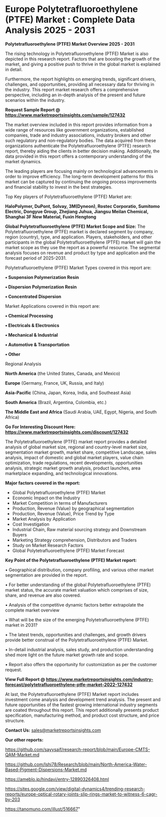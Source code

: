 # Europe Polytetrafluoroethylene (PTFE) Market : Complete Data Analysis 2025 - 2031

<Strong> Polytetrafluoroethylene (PTFE) Market Overview 2025 - 2031</strong>

The rising technology in Polytetrafluoroethylene (PTFE) Market is also depicted in this research report. Factors that are boosting the growth of the market, and giving a positive push to thrive in the global market is explained in detail.

Furthermore, the report highlights on emerging trends, significant drivers, challenges, and opportunities, providing all necessary data for thriving in the industry. This report market research offers a comprehensive perspective, including an in-depth analysis of the present and future scenarios within the industry.

<strong>Request Sample Report @ <a href=https://www.marketreportsinsights.com/sample/127432>https://www.marketreportsinsights.com/sample/127432</a></strong>

The market overview included in this report provides information from a wide range of resources like government organizations, established companies, trade and industry associations, industry brokers and other such regulatory and non-regulatory bodies. The data acquired from these organizations authenticate the Polytetrafluoroethylene (PTFE) research report, thereby aiding the clients in better decision making. Additionally, the data provided in this report offers a contemporary understanding of the market dynamics.

The leading players are focusing mainly on technological advancements in order to improve efficiency. The long-term development patterns for this market can be captured by continuing the ongoing process improvements and financial stability to invest in the best strategies.

Top Key players of Polytetrafluoroethylene (PTFE) Market are:

<strong>HaloPolymer, DuPont, Solvay, 3M(Dyneon), Rostec Corporatio, Sumitomo Electric, Dongyue Group, Zhejiang Juhua, Jiangsu Meilan Chemical, Shanghai 3F New Material, Fuxin Hengtong</strong>

<strong><b>Global Polytetrafluoroethylene (PTFE) Market Scope and Size:</b></strong>
The Polytetrafluoroethylene (PTFE) market is declared segment by company, region (country), type, and application. Players, stakeholders, and other participants in the global Polytetrafluoroethylene (PTFE) market will gain the market scope as they use the report as a powerful resource. The segmental analysis focuses on revenue and product by type and application and the forecast period of 2025-2031.

Polytetrafluoroethylene (PTFE) Market Types covered in this report are:

<strong>• Suspension Polymerization Resin

• Dispersion Polymerization Resin

• Concentrated Dispersion</strong>

Market Applications covered in this report are:

<strong>• Chemical Processing

• Electricals & Electronics

• Mechanical & Industrial

• Automotive & Transportation

• Other</strong> 

Regional Analysis

<strong>North America</strong> (the United States, Canada, and Mexico)

<strong>Europe</strong> (Germany, France, UK, Russia, and Italy)

<strong>Asia-Pacific</strong> (China, Japan, Korea, India, and Southeast Asia)

<strong>South America</strong> (Brazil, Argentina, Colombia, etc.)

<strong>The Middle East and Africa</strong> (Saudi Arabia, UAE, Egypt, Nigeria, and South Africa)

<strong>Go For Interesting Discount Here: <a href=https://www.marketreportsinsights.com/discount/127432>https://www.marketreportsinsights.com/discount/127432</a></strong>

The Polytetrafluoroethylene (PTFE) market report provides a detailed analysis of global market size, regional and country-level market size, segmentation market growth, market share, competitive Landscape, sales analysis, impact of domestic and global market players, value chain optimization, trade regulations, recent developments, opportunities analysis, strategic market growth analysis, product launches, area marketplace expanding, and technological innovations.

<strong><b>Major factors covered in the report:</b></strong>
<ul>
  <li>Global Polytetrafluoroethylene (PTFE) Market </li>
  <li>Economic Impact on the Industry</li>
  <li>Market Competition in terms of Manufacturers</li>
  <li>Production, Revenue (Value) by geographical segmentation</li>
  <li>Production, Revenue (Value), Price Trend by Type</li>
  <li>Market Analysis by Application</li>
  <li>Cost Investigation</li>
  <li>Industrial Chain, Raw material sourcing strategy and Downstream Buyers</li>
  <li>Marketing Strategy comprehension, Distributors and Traders</li>
  <li>Study on Market Research Factors</li>
  <li>Global Polytetrafluoroethylene (PTFE) Market Forecast</li>
</ul>

<strong><b>Key Point of the Polytetrafluoroethylene (PTFE) Market report:</b></strong>

• Geographical distribution, company profiling, and various other market segmentation are provided in the report.

• For better understanding of the global Polytetrafluoroethylene (PTFE) market status, the accurate market valuation which comprises of size, share, and revenue are also covered.

• Analysis of the competitive dynamic factors better extrapolate the complete market overview

• What will be the size of the emerging Polytetrafluoroethylene (PTFE) market in 2031?

• The latest trends, opportunities and challenges, and growth drivers provide better construal of the Polytetrafluoroethylene (PTFE) Market.

• In-detail industrial analysis, sales study, and production understanding shed more light on the future market growth rate and scope.

• Report also offers the opportunity for customization as per the customer request.

<strong><b>View Full Report @ <a href=https://www.marketreportsinsights.com/industry-forecast/polytetrafluoroethylene-ptfe-market-2022-127432>https://www.marketreportsinsights.com/industry-forecast/polytetrafluoroethylene-ptfe-market-2022-127432</a></b></strong>


At last, the Polytetrafluoroethylene (PTFE) Market report includes investment come analysis and development trend analysis. The present and future opportunities of the fastest growing international industry segments are coated throughout this report. This report additionally presents product specification, manufacturing method, and product cost structure, and price structure.

<strong>Contact Us:</strong>
sales@marketreportsinsights.com

<strong>Our other reports:</strong>

<a href=https://github.com/sayysaif/research-report/blob/main/Europe-CMTS-QAM-Market.md>https://github.com/sayysaif/research-report/blob/main/Europe-CMTS-QAM-Market.md</a>

<a href=https://github.com/Ishi78/Research/blob/main/North-America-Water-Based-Pigment-Dispersions-Market.md>https://github.com/Ishi78/Research/blob/main/North-America-Water-Based-Pigment-Dispersions-Market.md</a>

<a href=https://ameblo.jp/hindavi/entry-12890326408.html>https://ameblo.jp/hindavi/entry-12890326408.html</a>

<a href=https://sites.google.com/view/digital-dynamics4/trending-research-reports/europe-optical-rotary-joints-slip-rings-market-to-witness-6-cagr-by-203>https://sites.google.com/view/digital-dynamics4/trending-research-reports/europe-optical-rotary-joints-slip-rings-market-to-witness-6-cagr-by-203</a>

<a href=https://tanomuno.com/illust/516667>https://tanomuno.com/illust/516667</a>"
